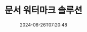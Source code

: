 ---
############################# Static ############################
layout: "family"
date:  2024-06-26T07:20:48
draft: false

product: "Watermark"
product_tag: "watermark"

lang: ko

############################# Head ############################
head_title: "문서 워터마크 C# Java Node.js Python | 워터 마크를 추가"
head_description: "PDF, 이미지 및 문서에 워터마크를 추가합니다.Microsoft Office, PDF, OpenDocument, 이미지 등에 대한 워터마킹 솔루션"

############################# Header ############################
title: "문서 워터마크 솔루션"
description:  |
  문서 및 이미지에 텍스트 및 이미지 워터마크를 추가합니다.

  편리한 방법으로 문서 워터마크를 검색하고 수정할 수 있습니다.

  문서에 표시된 워터마크에 대한 정보를 얻을 수 있습니다.

############################# Supported Platforms ###############################
supported_platforms:
  enable: true
  head_title: "플랫폼 선택"
  title: "플랫폼 독립성"
  description: "GroupDocs.Watermark 라이브러리는 다음 운영 체제 및 프레임워크를 지원합니다."
  details_link_title: "자세히 알아보기"

  items:
    # items loop
    - title: ".NET"
      description: GroupDocs.Watermark .NET 
      color: "blue"
      tag: "net"
      link: "/watermark/net/"
      features_link: "https://docs.groupdocs.com/watermark/net/system-requirements/"
      features:
          # features loop
          - rows: "4"
            content: |
                    .NET Framework 4.5 or higher <br> .NET Core 3.0 or higher <br> .NET 5.0 or higher
      
          # features loop
          - rows: "1"
            content: |
                    Windows <br> Linux <br> Mac OS
      
          # features loop
          - rows: "3"
            content: |
                    Microsoft Visual Studio <br> JetBrains Rider <br> Microsoft Visual Code
      
          # features loop
          - rows: "1"
            content: |
                    50+ file formats
      

    # items loop
    - title: "Java"
      description: GroupDocs.Watermark Java
      color: "red"
      tag: "java"
      link: "/watermark/java/"
      features_link: "https://docs.groupdocs.com/watermark/java/system-requirements/"
      features:
          # features loop
          - rows: "4"
            content: |
                    Java 8 or higher <br> Kotlin
      
          # features loop
          - rows: "1"
            content: |
                    Windows <br> Linux <br> Mac OS
      
          # features loop
          - rows: "3"
            content: |
                    IntelliJ IDEA <br> Eclipse <br> NetBeans
      
          # features loop
          - rows: "1"
            content: |
                    50+ file formats

    # items loop
    - title: "Node.js"
      description: GroupDocs.Watermark Node.js
      color: "green"
      tag: "nodejs-java"
      link: "/watermark/nodejs-java/"
      features_link: "https://docs.groupdocs.com/watermark/"
      features:
          # features loop
          - rows: "4"
            content: |
                    Node.js 16+ and J2SE 8.0 (1.8)+
      
          # features loop
          - rows: "1"
            content: |
                    Windows <br> Linux <br> Mac OS
      
          # features loop
          - rows: "3"
            content: |
                    Atom <br> Visual Studio Code <br> 기타 모든 텍스트 편집기
      
          # features loop
          - rows: "1"
            content: |
                    50+ file formats

    # items loop
    - title: "Python"
      description: GroupDocs.Watermark Python
      color: "yellow"
      tag: "python-net"
      link: "/watermark/python-net/"
      features_link: "https://docs.groupdocs.com/watermark/net/system-requirements/"
      features:
          # features loop
          - rows: "3"
            content: |
                    Python 3.9+ and .Net 6+
      
          # features loop
          - rows: "1"
            content: |
                    Windows <br> Linux <br> Mac OS
      
          # features loop
          - rows: "4"
            content: |
                    IDLE <br> PyCharm <br> Visual Studio Code
      
          # features loop
          - rows: "1"
            content: |
                    50+ file formats

############################# Features ###############################
features:
  enable: true
  title: "GroupDocs.Watermark 기능 리뷰"
  description: "널리 사용되는 문서 형식에 대해 다양한 워터마크 유형을 추가, 검색 및 업데이트하도록 설계된 라이브러리입니다."

  items:
    # items loop
    - icon: "protect"
      title: "워터마크로 파일 보호"
      content: "비즈니스 문서에 텍스트 및 이미지 워터마크를 추가합니다."

    # items loop
    - icon: "search"
      title: "기존 워터마크 검색"
      content: "이전에 문서에 삽입한 워터마크에 대한 자세한 정보를 얻을 수 있습니다."

    # items loop
    - icon: "manipulate"
      title: "문서 워터마크 조작"
      content: "텍스트, 스타일, 이미지 및 기타 워터마크 기능을 제어합니다."

    # items loop
    - icon: "additional"
      title: "다양한 추가 기능"
      content: "문서 정보 가져오기, 하이퍼링크 또는 페이지 배경 업데이트 등"

############################# Code Samples ###############################
code_samples:
  enable: true
  title: "워터마크로 문서 보호"
  description: "GroupDocs.Watermark 일반적인 작업 코드 예제"

  items:
    # items loop
    - title: "워터마크 만들기."
      content: "문서에 워터마크를 추가하려면 대상 파일의 경로를 입력합니다.특정 페이지에 사용자 지정 워터마크를 표시하려면 다양한 옵션을 선택할 수 있습니다."
      samples:
          # samples loop
          - language: "C#"
            color: "blue"
            content: |
                    <code class="language-csharp" data-lang="csharp">
                        // 워터마킹할 문서를 지정합니다.

                        using (Watermarker watermarker = new Watermarker("source.docx"))
                        {
                          // 워터마크 오브젝트 만들기
                          TextWatermark watermark = new TextWatermark("top secret", new Font("Arial", 36));

                          // 워터마크 옵션 설정
                          watermark.ForegroundColor = Color.Red;
                          watermark.HorizontalAlignment = HorizontalAlignment.Center;
                          watermark.VerticalAlignment = VerticalAlignment.Center;

                          // 워터마크 추가 및 처리된 파일 저장
                          watermarker.Add(watermark);
                          watermarker.Save("result.docx");
                        }                    
                    </code>

          # samples loop
          - language: "Java"
            color: "red"
            content: |
                    <code class="language-java" data-lang="java">
                        // 워터마킹할 문서를 지정합니다.

                        Watermarker watermarker = new Watermarker("source.docx");

                        // 워터마크 오브젝트 만들기
                        TextWatermark watermark = new TextWatermark("top secret", new Font("Arial", 36));

                        // 워터마크 옵션 설정
                        watermark.setForegroundColor(Color.getRed());
                        watermark.setHorizontalAlignment(HorizontalAlignment.Center);
                        watermark.setVerticalAlignment(VerticalAlignment.Center);

                        // 워터마크 추가 및 처리된 파일 저장
                        watermarker.add(watermark);
                        watermarker.save("result.docx");
                        watermarker.close();

                    </code>

          # samples loop
          - language: "TypeScript"
            color: "green"
            content: |
                    <code class="language-java" data-lang="javascript">
                        // 워터마킹할 문서를 지정합니다.

                        const watermarker = new Watermarker("source.docx");
    
                        // 워터마크 오브젝트 만들기
                        const watermark = new TextWatermark("top secret", new Font("Arial", 36));

                        // 워터마크 옵션 설정
                        watermark.setForegroundColor(Color.getRed());
                        watermark.setHorizontalAlignment(HorizontalAlignment.Center);
                        watermark.setVerticalAlignment(VerticalAlignment.Center);

                        // 워터마크 추가 및 처리된 파일 저장
                        watermarker.add(watermark);
                        watermarker.save("result.docx");                        

                    </code>

          # samples loop
          - language: "Python"
            color: "yellow"
            content: |
                    <code class="python-net" data-lang="python">
                        def run():

                            # 워터마킹할 문서를 지정합니다.
                            with groupdocs.watermark.Watermarker("source.docx") as watermarker:
                                font = groupdocs.watermark.watermarks.Font("Arial", 36.0)

                                # 워터마크 오브젝트 만들기
                                watermark = groupdocs.watermark.watermarks.TextWatermark("top secret", font)

                                # 워터마크 옵션 설정
                                watermark.foreground_color = groupdocs.watermark.watermarks.Color.red;
                                watermark.horizontal_alignment = groupdocs.watermark.common.HorizontalAlignment.CENTER
                                watermark.vertical_alignment = groupdocs.watermark.common.VerticalAlignment.CENTER

                                # 워터마크 추가 및 처리된 파일 저장
                                watermarker.add(watermark)
                                watermarker.save("result.docx")

                    </code>

############################# Supported Formats ###############################
formats:
  enable: true
  title: "50개 이상의 파일 형식 지원"
  description: "GroupDocs.Watermark 는 널리 사용되는 문서 및 파일 형식에 워터마킹을 제공합니다."

############################# Metrics ###############################
metrics:
  enable: true
  title: "우리 도서관 통계 데이터"
  description: "주요 지표를 자세히 살펴보고 우리의 성과, 영향력, 성장에 대한 통찰력을 얻으세요."

  items:
    # items loop
    - number: "50+"
      title: "지원되는 형식"
      content: "라이브러리는 가장 널리 사용되는 50가지 이상의 파일 형식을 처리할 수 있습니다."

    # items loop
    - number: "500k"
      title: "NuGet 개 다운로드"
      content: ".NET 용 GroupDocs.Watermark 은 NuGet 에서 50만 회 이상 다운로드된 인기 라이브러리입니다."

    # items loop
    - number: "15k"
      title: "메이븐 다운로드"
      content: "Maven에서 15,000회 이상의 다운로드를 기록한 GroupDocs.Watermark 은 Java 명의 개발자들에게 인기 있는 앱입니다."

    # items loop
    - number: "140+"
      title: "행복한 고객"
      content: "전 세계 개인 개발자와 상위 기업은 혁신적인 솔루션을 구축하기 위해 당사의 라이브러리를 선호합니다."


############################# Customers ###############################
customers:
  enable: true
  title: "우리의 행복한 고객들"
  description: "GroupDocs 개의 도서관은 전 세계적으로 유명하고 유명한 브랜드에 고용되어 있습니다."

  items:
    # items loop
    - title: "BenQ Corporation"
      logo: "benq"
      
    # items loop
    - title: "Nasdaq Stock Market"
      logo: "nasdaq"
      
    # items loop
    - title: "AT&T Inc."
      logo: "att"
      
    # items loop
    - title: "Customer logo AstraZeneca"
      logo: "astrazeneca"
      
    # items loop
    - title: "Central Bank of Argentina"
      logo: "argentinacentralbank"
      
    # items loop
    - title: "Roche Holding AG"
      logo: "roche"
      
    # items loop
    - title: "Capita"
      logo: "capita"
      
    # items loop
    - title: "Axa S.A."
      logo: "axa"
      
    # items loop
    - title: "Instructure Inc."
      logo: "instructure"
      
    # items loop
    - title: "Wipro"
      logo: "wipro"


############################# Actions ###############################
actions:
  enable: true
  title: "시작할 준비가 되셨나요?"
  description: "플랫폼에서 GroupDocs.Watermark 개의 기능을 무료로 사용해 보세요"

  items:
    # items loop
    - title: ".NET"
      color: "blue"
      link: "/watermark/net/"

    # items loop
    - title: "Java"
      color: "red"
      link: "/watermark/java/"

    # items loop
    - title: "Node.js"
      color: "green"
      link: "/watermark/nodejs-java/"      

############################# FAQ ###############################
faq:
  enable: true
  title: "자주 묻는 질문"
  description: "자주 묻는 질문을 확인하세요"

  items:
    # items loop
    - question: "GroupDocs.Watermark 에서 문서 조작을 위해 외부 라이브러리가 필요합니까?"
      answer: "GroupDocs.Watermark 는 독립적으로 작동하므로 Adobe Acrobat, Microsoft Office 등과 같은 타사 소프트웨어가 필요하지 않습니다."

    # items loop
    - question: "구매하기 전에 GroupDocs.Watermark 개의 기능을 테스트할 수 있나요?"
      answer: "네, GroupDocs.Watermark 은 (는) 무료 평가판을 제공합니다!설치해서 사용해 보십시오. 단, 평가판 버전은 문서에 '평가판 배지'를 추가하므로 처음 3페이지만 처리됩니다.전체 경험을 원하시나요?30일 임시 라이선스를 무료로 받아 전체 기능을 이용할 수 있습니다.자세한 내용은 [임시 라이선스](https://purchase.groupdocs.com/temporary-license/) 를 참조하십시오."

    # items loop
    - question: "어떤 라이선스 유형이 제공되나요?"
      answer: "GroupDocs.Watermark 라이선스가 필요하세요?옵션이 있습니다!다양한 옵션을 기반으로 라이선스 중에서 선택하세요.팀의 개발자 수.배포 위치 (예: 단일 사무실 또는 원격 작업장).최종 고객 배포 부서에서 SDK/API를 클라이언트와 공유해야 하나요?또는 월별 사용 라이선스도 있습니다. 즉, 요금제 요금제로 사용한 만큼만 요금을 지불하면 됩니다.자세히 알아보고 완벽한 [가격](https://purchase.groupdocs.com/pricing/watermark/net/) 을 찾아보세요."

############################# Cloud Links ###############################
cloud_links:
  enable: true
  title: "GroupDocs.Watermark 로우 코드 API"
  description: "클라우드 기반 REST API를 사용하여 애플리케이션에서 파일에 워터마크를 추가합니다."
  
  items:
    # items loop
    - title: "GroupDocs.Watermark Cloud for cURL"
      content: "cURL REST ful API를 사용하여 PDF, Word, Excel, PowerPoint, JPEG 및 기타 널리 사용되는 파일 형식을 워터마킹할 수 있습니다."
      icon: "groupdocs_watermark-for-curl"
      link: "https://products.groupdocs.cloud/watermark/curl"

    # items loop
    - title: "GroupDocs.Watermark Cloud for .NET"
      content: ".NET 용 Cloud SDK의 문서 워터마킹 기능으로 .NET 애플리케이션을 강화하세요.비즈니스 문서를 직접 보호하세요."
      icon: "groupdocs_watermark-for-net"
      link: "https://products.groupdocs.cloud/watermark/net"

    # items loop
    - title: "GroupDocs.Watermark Cloud for Java"
      content: "GroupDocs.Watermark Java 용으로 설계된 SDK는 Java 개의 애플리케이션 및 비즈니스 파일에 새로운 가능성을 제공합니다."
      icon: "groupdocs_watermark-for-java"
      link: "https://products.groupdocs.cloud/watermark/java"

############################# App links ###############################
app_links:
  enable: true
  title: "GroupDocs.Watermark 웹 앱"
  description: "GroupDocs 은 문서에 워터마크를 추가할 수 있는 웹 애플리케이션에 대한 액세스 권한을 부여합니다.50가지 이상의 인기 있는 파일 형식을 즐겨 사용하는 브라우저에서 무료로 워터마킹할 수 있습니다."

  items:
    # items loop
    - title: "GroupDocs.Watermark Total"
      content: "모든 장치에서 문서에 워터마크를 추가할 수 있는 온라인 도구입니다."
      icon: "groupdocs_watermark-app"
      link: "https://products.groupdocs.app/watermark/total"

    # items loop
    - title: "GroupDocs.Watermark DOCX"
      content: "워터마크 MS Word DOCX 온라인."
      icon: "groupdocs_words-app"
      link: "https://products.groupdocs.app/watermark/docx"

    # items loop
    - title: "GroupDocs.Watermark PDF"
      content: "PDF 개의 문서를 온라인으로 보호하십시오."
      icon: "groupdocs_pdf-app"
      link: "https://products.groupdocs.app/watermark/pdf"


      


---